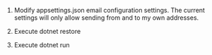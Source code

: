 1. Modify appsettings.json email configuration settings. The current settings will only allow sending from and to my own addresses.

2. Execute dotnet restore

3. Execute dotnet run
